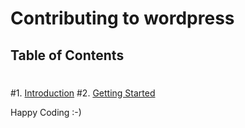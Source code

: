 # Contributing to wordpress
 ## Table of Contents
 #
 #1. [Introduction](#introduction)
 #2. [Getting Started](#getting-started)

Happy Coding :-)

